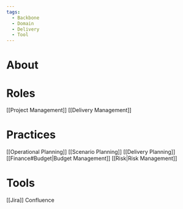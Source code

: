 ```yaml
---
tags:
  - Backbone
  - Domain
  - Delivery
  - Tool
---
```

# About
# Roles
[[Project Management]]
[[Delivery Management]]
# Practices
[[Operational Planning]]
[[Scenario Planning]]
[[Delivery Planning]]
[[Finance#Budget|Budget Management]]
[[Risk|Risk Management]]
# Tools
[[Jira]]
Confluence
